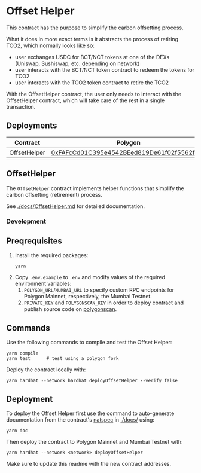 # Offset Helper

This contract has the purpose to simplify the carbon offsetting process.

What it does in more exact terms is it abstracts the process of retiring TCO2, which normally looks like so:

- user exchanges USDC for BCT/NCT tokens at one of the DEXs (Uniswap, Sushiswap, etc. depending on network)
- user interacts with the BCT/NCT token contract to redeem the tokens for TCO2
- user interacts with the TCO2 token contract to retire the TCO2

With the OffsetHelper contract, the user only needs to interact with the OffsetHelper contract, which will take care of the rest in a single transaction.

## Deployments

| Contract     | Polygon                                                                                                                  | Mumbai                                                                                                                          |
| ------------ | ------------------------------------------------------------------------------------------------------------------------ | ------------------------------------------------------------------------------------------------------------------------------- |
| OffsetHelper | [0xFAFcCd01C395e4542BEed819De61f02f5562fAEa](https://polygonscan.com/address/0x9e0ACA6ABd7498d6EFcDcb5E3e736DbB6487458c) | [0x30dC279166DCFB69F52C91d6A3380dCa75D0fCa7](https://mumbai.polygonscan.com/address/0xDC54484c13d9956199cc14A49d07D58be4794D2A) |

## OffsetHelper

The `OffsetHelper` contract implements helper functions that simplify the carbon offsetting (retirement) process.

See [./docs/OffsetHelper.md](./docs/OffsetHelper.md) for detailed documentation.

### Development

## Preqrequisites

1. Install the required packages:
   ```
   yarn
   ```
2. Copy `.env.example` to `.env` and modify values of the required environment variables:
   1. `POLYGON_URL`/`MUMBAI_URL` to specify custom RPC endpoints for Polygon Mainnet, respectively, the Mumbai Testnet.
   2. `PRIVATE_KEY` and `POLYGONSCAN_KEY` in order to deploy contract and publish source code on [polygonscan](https://polygonscan.com).

## Commands

Use the following commands to compile and test the Offset Helper:

```
yarn compile
yarn test      # test using a polygon fork
```

Deploy the contract locally with:

```
yarn hardhat --network hardhat deployOffsetHelper --verify false
```

## Deployment

To deploy the Offset Helper first use the command to auto-generate documentation from the contract's [natspec](https://docs.soliditylang.org/en/latest/natspec-format.html) in [./docs/](./docs/) using:

```
yarn doc
```

Then deploy the contract to Polygon Mainnet and Mumbai Testnet with:

```
yarn hardhat --network <network> deployOffsetHelper
```

Make sure to update this readme with the new contract addresses.
